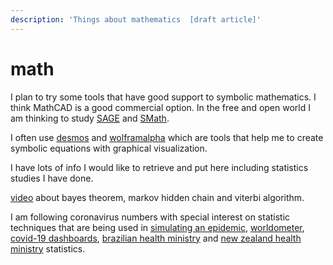 ```yaml
---
description: 'Things about mathematics  [draft article]'
---
```


# math

I plan to try some tools that have good support to symbolic mathematics. I think MathCAD is a good commercial option. In the free and open world I am thinking to study [SAGE](http://www.sagemath.org/) and [SMath](https://en.smath.com/view/SMathStudio/summary).

I often use [desmos](https://www.desmos.com/) and [wolframalpha](https://www.wolframalpha.com) which are tools that help me to create symbolic equations with graphical visualization.

I have lots of info I would like to retrieve and put here including statistics studies I have done.

[video](https://youtu.be/kqSzLo9fenk) about bayes theorem, markov hidden chain and viterbi algorithm.

I am following coronavirus numbers with special interest on statistic techniques that are being used in [simulating an epidemic](https://www.youtube.com/watch?v=gxAaO2rsdIs), [worldometer](https://www.worldometers.info/coronavirus/), [covid-19 dashboards](https://covid19dashboards.com/), [brazilian health ministry](https://covid.saude.gov.br/) and [new zealand health ministry](https://www.health.govt.nz/our-work/diseases-and-conditions/covid-19-novel-coronavirus/covid-19-current-cases) statistics.



